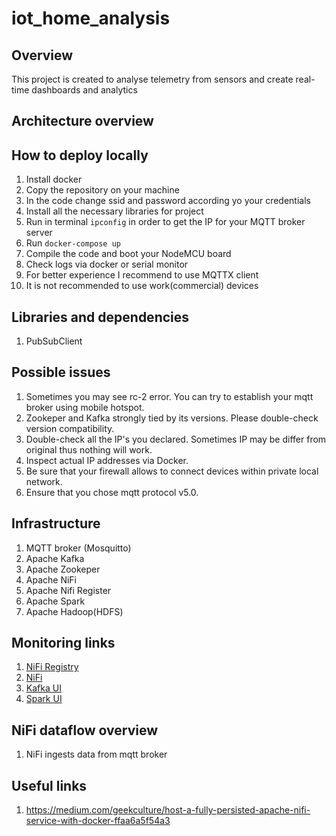 # iot_home_analysis
## Overview
This project is created to analyse telemetry from sensors and create real-time dashboards and analytics
## Architecture overview
## How to deploy locally
1. Install docker
2. Copy the repository on your machine
3. In the code change ssid and password according yo your credentials
4. Install all the necessary libraries for project
5. Run in terminal ```ipconfig``` in order to get the IP for your MQTT broker server
6. Run ```docker-compose up```
7. Compile the code and boot your NodeMCU board
8. Check logs via docker or serial monitor
9. For better experience I recommend to use MQTTX client
10. It is not recommended to use work(commercial) devices
## Libraries and dependencies
1. PubSubClient
## Possible issues
1. Sometimes you may see rc-2 error. You can try to establish your mqtt broker using mobile hotspot.
2. Zookeper and Kafka strongly tied by its versions. Please double-check version compatibility.
3. Double-check all the IP's you declared. Sometimes IP may be differ from original thus nothing will work.
4. Inspect actual IP addresses via Docker.
5. Be sure that your firewall allows to connect devices within private local network.
6. Ensure that you chose mqtt protocol v5.0.
## Infrastructure
1. MQTT broker (Mosquitto)
2. Apache Kafka
3. Apache Zookeper
4. Apache NiFi
5. Apache Nifi Register
6. Apache Spark
7. Apache Hadoop(HDFS)
## Monitoring links
1. [NiFi Registry](http://localhost:18080/nifi-registry/)
2. [NiFi](http://localhost:8091/nifi/)
3. [Kafka UI](http://localhost:9000/)
4. [Spark UI](http://localhost:8083/)
## NiFi dataflow overview
1. NiFi ingests data from mqtt broker 
## Useful links
1. https://medium.com/geekculture/host-a-fully-persisted-apache-nifi-service-with-docker-ffaa6a5f54a3